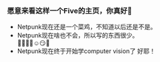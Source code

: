 ### 愿意来看这样一个Five的主页，你真好👋
 * Netpunk现在还是一个菜鸡，不知道以后还是不是。 
 * Netpunk现在啥也不会，所以写的东西很少。  
 :rofl::smile::laughing::blush::relaxed::smirk::walking:
 * Netpunk现在终于开始学computer vision了 好耶！

